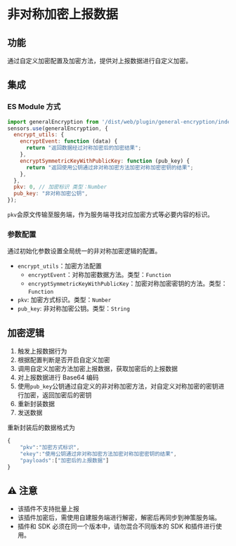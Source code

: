 # 非对称加密上报数据

## 功能
通过自定义加密配置及加密方法，提供对上报数据进行自定义加密。
## 集成
### ES Module 方式
```javascript
import generalEncryption from '/dist/web/plugin/general-encryption/index.es6';
sensors.use(generalEncryption, {
  encrypt_utils: {
    encryptEvent: function (data) {
      return "返回数据经过对称加密后的加密结果";
    },
    encryptSymmetricKeyWithPublicKey: function (pub_key) {
      return "返回使用公钥通过非对称加密方法加密对称加密密钥的结果";
    },
  },
  pkv: 0, // 加密标识 类型：Number
  pub_key: "非对称加密公钥",
});

```

`pkv`会原文传输至服务端，作为服务端寻找对应加密方式等必要内容的标识。

### 参数配置
通过初始化参数设置全局统一的非对称加密逻辑的配置。  
- `encrypt_utils`：加密方法配置
  - `encryptEvent`：对称加密数据方法。类型：`Function`
  - `encryptSymmetricKeyWithPublicKey`：加密对称加密密钥的方法。类型：`Function`
- `pkv`: 加密方式标识。类型：`Number`
- `pub_key`:  非对称加密公钥。类型：`String`

## 加密逻辑

1. 触发上报数据行为
2. 根据配置判断是否开启自定义加密
3. 调用自定义加密方法加密上报数据，获取加密后的上报数据
4. 对上报数据进行 Base64 编码
5. 使用`pub_key`公钥通过自定义的非对称加密方法，对自定义对称加密的密钥进行加密，返回加密后的密钥
6. 重新封装数据
7. 发送数据

重新封装后的数据格式为
```javascript
{
    "pkv":"加密方式标识",
    "ekey":"使用公钥通过非对称加密方法加密对称加密密钥的结果",
    "payloads":["加密后的上报数据"]
}
```

## ⚠️ 注意
- 该插件不支持批量上报
- 该插件加密后，需使用自建服务端进行解密，解密后再同步到神策服务端。
- 插件和 SDK 必须在同一个版本中，请勿混合不同版本的 SDK 和插件进行使用。